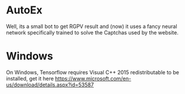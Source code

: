 # AutoEx
Well, its a small bot to get RGPV result
and (now) it uses a fancy neural network specifically trained to solve the Captchas used by the website. 

# Windows

On Windows, Tensorflow requires Visual C++ 2015 redistributable to be installed, get it here https://www.microsoft.com/en-us/download/details.aspx?id=53587
